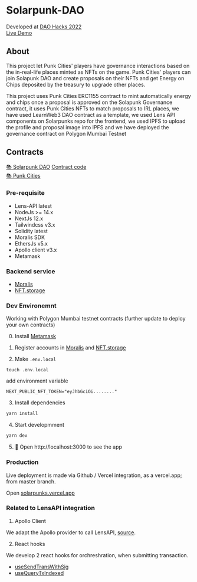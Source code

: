 # Solarpunk-DAO
Developed at [DAO Hacks 2022](https://showcase.ethglobal.com/daohacks/solarpunk-dao-y0mjq)  
[Live Demo](https://solarpunkdao.vercel.app//)

## About
This project let Punk Cities' players have governance interactions based on the in-real-life places minted as NFTs on the game. Punk Cities' players can join Solapunk DAO and create proposals on their NFTs and get Energy on Chips deposited by the treasury to upgrade other places. 

This project uses Punk Cities ERC1155 contract to mint automatically energy and chips once a proposal is approved on the Solapunk Governance contract, it uses Punk Cities NFTs to match proposals to IRL places, we have used LearnWeb3 DAO contract as a template, we used Lens API components on Solarpunks repo for the frontend, we used IPFS to upload the profile and proposal image into IPFS and we have deployed the governance contract on Polygon Mumbai Testnet  

## Contracts

[📚 Solarpunk DAO](https://mumbai.polygonscan.com/address/0x74215784157f79CFce433BaC808caE8E3195fD37)
[Contract code](https://github.com/zenbitETH/Solarpunk-DAO/blob/main/contracts/PunkCityDAO.sol)  
[📚 Punk Cities](https://mumbai.polygonscan.com/address/0x092BBe9022D421940B6D74799179267e5c822895)

### Pre-requisite

- Lens-API latest
- NodeJs >= 14.x
- NextJs 12.x
- Tailwindcss v3.x
- Solidity latest
- Moralis SDK
- EthersJs v5.x
- Apollo client v3.x
- Metamask

### Backend service

- [Moralis](https://moralis.io)
- [NFT.storage](https://nft.storage)


### Dev Environemnt

Working with Polygon Mumbai testnet contracts (further update to deploy your own contracts)

0. Install [Metamask](https://metamask.io)

1. Register accounts in [Moralis](https://moralis.io) and [NFT.storage](https://nft.storage)

2. Make `.env.local`

```shell
touch .env.local
```

add environment variable

```text
NEXT_PUBLIC_NFT_TOKEN="eyJhbGciOi........"
```

3. Install dependencies

```bash
yarn install
```

4. Start developmment

```bash
yarn dev
```

5. 📱 Open http://localhost:3000 to see the app

### Production

Live deployment is made via Github / Vercel integration, as a vercel.app; from master branch.

Open [solarpunks.vercel.app](https://solarpunks.vercel.app)


### Related to LensAPI integration

1. Apollo Client

We adapt the Apollo provider to call LensAPI, [source](https://github.com/rtang03/solarpunks/blob/master/lib/apolloClient.js).

2. React hooks

We develop 2 react hooks for orchreshration, when submitting transaction.

- [useSendTransWithSig](https://github.com/rtang03/solarpunks/blob/master/hooks/useSendTransWithSig.js)
- [useQueryTxIndexed](https://github.com/rtang03/solarpunks/blob/master/hooks/useQueryTxIndexed.js)

